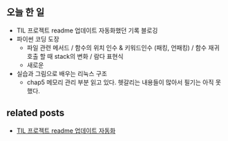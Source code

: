 ## 오늘 한 일

- TIL 프로젝트 readme 업데이트 자동화했던 기록 블로깅
- 파이썬 코딩 도장
  - 파일 관련 메서드 / 함수의 위치 인수 & 키워드인수 (패킹, 언패킹) / 함수 재귀호출 할 때 stack의 변화 / 람다 표현식
  - 새로운 
- 실습과 그림으로 배우는 리눅스 구조
  - chap5 메모리 관리 부분 읽고 있다. 헷갈리는 내용들이 많아서 필기는 아직 못했다. 

## related posts
- [TIL 프로젝트 readme 업데이트 자동화](https://aohus.github.io/git/2023/08/30/readme-automation.html)